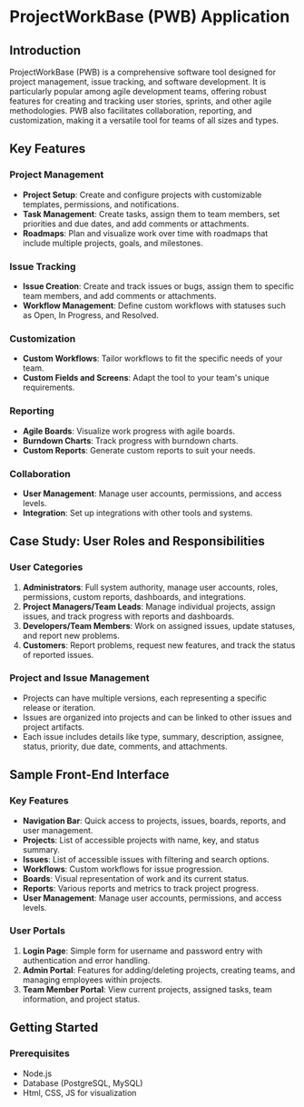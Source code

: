 # ProjectWorkBase (PWB) Application

## Introduction

ProjectWorkBase (PWB) is a comprehensive software tool designed for project management, issue tracking, and software development. It is particularly popular among agile development teams, offering robust features for creating and tracking user stories, sprints, and other agile methodologies. PWB also facilitates collaboration, reporting, and customization, making it a versatile tool for teams of all sizes and types.

## Key Features

### Project Management
- **Project Setup**: Create and configure projects with customizable templates, permissions, and notifications.
- **Task Management**: Create tasks, assign them to team members, set priorities and due dates, and add comments or attachments.
- **Roadmaps**: Plan and visualize work over time with roadmaps that include multiple projects, goals, and milestones.

### Issue Tracking
- **Issue Creation**: Create and track issues or bugs, assign them to specific team members, and add comments or attachments.
- **Workflow Management**: Define custom workflows with statuses such as Open, In Progress, and Resolved.

### Customization
- **Custom Workflows**: Tailor workflows to fit the specific needs of your team.
- **Custom Fields and Screens**: Adapt the tool to your team's unique requirements.

### Reporting
- **Agile Boards**: Visualize work progress with agile boards.
- **Burndown Charts**: Track progress with burndown charts.
- **Custom Reports**: Generate custom reports to suit your needs.

### Collaboration
- **User Management**: Manage user accounts, permissions, and access levels.
- **Integration**: Set up integrations with other tools and systems.

## Case Study: User Roles and Responsibilities

### User Categories
1. **Administrators**: Full system authority, manage user accounts, roles, permissions, custom reports, dashboards, and integrations.
2. **Project Managers/Team Leads**: Manage individual projects, assign issues, and track progress with reports and dashboards.
3. **Developers/Team Members**: Work on assigned issues, update statuses, and report new problems.
4. **Customers**: Report problems, request new features, and track the status of reported issues.

### Project and Issue Management
- Projects can have multiple versions, each representing a specific release or iteration.
- Issues are organized into projects and can be linked to other issues and project artifacts.
- Each issue includes details like type, summary, description, assignee, status, priority, due date, comments, and attachments.

## Sample Front-End Interface

### Key Features
- **Navigation Bar**: Quick access to projects, issues, boards, reports, and user management.
- **Projects**: List of accessible projects with name, key, and status summary.
- **Issues**: List of accessible issues with filtering and search options.
- **Workflows**: Custom workflows for issue progression.
- **Boards**: Visual representation of work and its current status.
- **Reports**: Various reports and metrics to track project progress.
- **User Management**: Manage user accounts, permissions, and access levels.

### User Portals
1. **Login Page**: Simple form for username and password entry with authentication and error handling.
2. **Admin Portal**: Features for adding/deleting projects, creating teams, and managing employees within projects.
3. **Team Member Portal**: View current projects, assigned tasks, team information, and project status.

## Getting Started

### Prerequisites
- Node.js
- Database (PostgreSQL, MySQL)
- Html, CSS, JS for visualization
